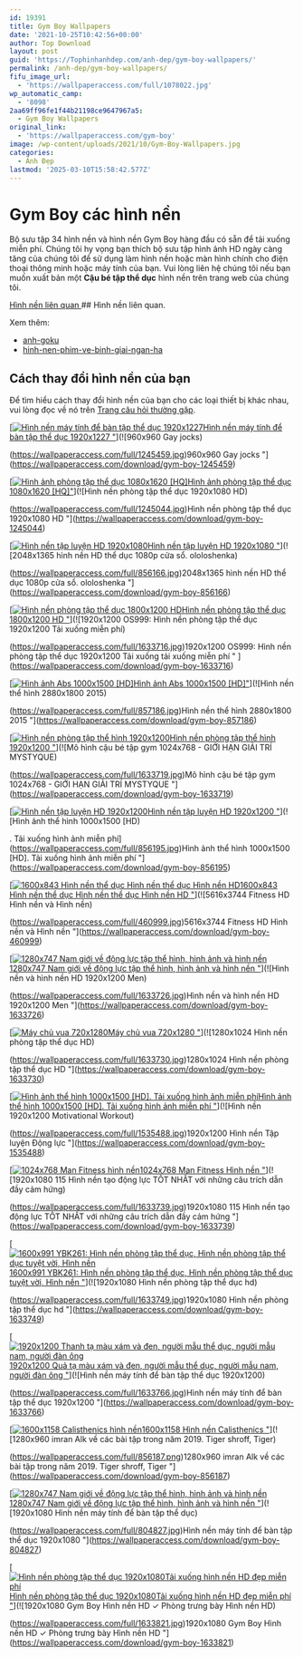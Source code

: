 ```yaml
---
id: 19391
title: Gym Boy Wallpapers
date: '2021-10-25T10:42:56+00:00'
author: Top Download
layout: post
guid: 'https://Tophinhanhdep.com/anh-dep/gym-boy-wallpapers/'
permalink: /anh-dep/gym-boy-wallpapers/
fifu_image_url:
  - 'https://wallpaperaccess.com/full/1078022.jpg'
wp_automatic_camp:
  - '8098'
2aa69ff96fe1f44b21198ce9647967a5:
  - Gym Boy Wallpapers
original_link:
  - 'https://wallpaperaccess.com/gym-boy'
image: /wp-content/uploads/2021/10/Gym-Boy-Wallpapers.jpg
categories:
  - Ảnh Đẹp
lastmod: '2025-03-10T15:58:42.577Z'
---
```

# Gym Boy các hình nền

Bộ sưu tập 34 hình nền và hình nền Gym Boy hàng đầu có sẵn để tải xuống miễn phí. Chúng tôi hy vọng bạn thích bộ sưu tập hình ảnh HD ngày càng tăng của chúng tôi để sử dụng làm hình nền hoặc màn hình chính cho điện thoại thông minh hoặc máy tính của bạn. Vui lòng liên hệ chúng tôi nếu bạn muốn xuất bản một **Cậu bé tập thể dục** hình nền trên trang web của chúng tôi.

[Hình nền liên quan ](#related) ## Hình nền liên quan.

   
 Xem thêm:

   
- [anh-goku](https://tophinhanhdep.com/anh-anime/anh-goku/)
- [hinh-nen-phim-ve-binh-giai-ngan-ha](https://tophinhanhdep.com/hinh-nen-dep/hinh-nen-phim-ve-binh-giai-ngan-ha/)

## Cách thay đổi hình nền của bạn

Để tìm hiểu cách thay đổi hình nền của bạn cho các loại thiết bị khác nhau, vui lòng đọc về nó trên [Trang câu hỏi thường gặp](https://tophinhanhdep.com/faq/).

  
[[![Hình nền máy tính để bàn tập thể dục 1920x1227](https://wallpaperaccess.com/full/1078022.jpg)Hình nền máy tính để bàn tập thể dục 1920x1227 "](https://wallpaperaccess.com/download/gym-boy-1078022)](![960x960 Gay jocks)

(https://wallpaperaccess.com/full/1245459.jpg)960x960 Gay jocks "](https://wallpaperaccess.com/download/gym-boy-1245459)

[[![Hình ảnh phòng tập thể dục 1080x1620 [HQ]](https://wallpaperaccess.com/full/1244794.jpg)Hình ảnh phòng tập thể dục 1080x1620 \[HQ\]"](https://wallpaperaccess.com/download/gym-boy-1244794)](![Hình nền phòng tập thể dục 1920x1080 HD)

(https://wallpaperaccess.com/full/1245044.jpg)Hình nền phòng tập thể dục 1920x1080 HD "](https://wallpaperaccess.com/download/gym-boy-1245044)

[[![Hình nền tập luyện HD 1920x1080](https://wallpaperaccess.com/full/857207.jpg)Hình nền tập luyện HD 1920x1080 "](https://wallpaperaccess.com/download/gym-boy-857207)](![2048x1365 hình nền HD thể dục 1080p cửa sổ.  ololoshenka)

(https://wallpaperaccess.com/full/856166.jpg)2048x1365 hình nền HD thể dục 1080p cửa sổ. ololoshenka "](https://wallpaperaccess.com/download/gym-boy-856166)

[[![Hình nền phòng tập thể dục 1800x1200 HD](https://wallpaperaccess.com/full/1244688.jpg)Hình nền phòng tập thể dục 1800x1200 HD "](https://wallpaperaccess.com/download/gym-boy-1244688)](![1920x1200 OS999: Hình nền phòng tập thể dục 1920x1200 Tải xuống miễn phí)

(https://wallpaperaccess.com/full/1633716.jpg)1920x1200 OS999: Hình nền phòng tập thể dục 1920x1200 Tải xuống tải xuống miễn phí " ](https://wallpaperaccess.com/download/gym-boy-1633716)

[[![Hình ảnh Abs 1000x1500 [HD]](https://wallpaperaccess.com/full/1536150.jpg)Hình ảnh Abs 1000x1500 \[HD\]"](https://wallpaperaccess.com/download/gym-boy-1536150)](![Hình nền thể hình 2880x1800 2015)

(https://wallpaperaccess.com/full/857186.jpg)Hình nền thể hình 2880x1800 2015 "](https://wallpaperaccess.com/download/gym-boy-857186)

[[![Hình nền phòng tập thể hình 1920x1200](https://wallpaperaccess.com/full/1535444.jpg)Hình nền phòng tập thể hình 1920x1200 "](https://wallpaperaccess.com/download/gym-boy-1535444)](![Mô hình cậu bé tập gym 1024x768 - GIỚI HẠN GIẢI TRÍ MYSTYQUE)

(https://wallpaperaccess.com/full/1633719.jpg)Mô hình cậu bé tập gym 1024x768 - GIỚI HẠN GIẢI TRÍ MYSTYQUE "](https://wallpaperaccess.com/download/gym-boy-1633719)

[[![Hình nền tập luyện HD 1920x1200](https://wallpaperaccess.com/full/1244951.jpg)Hình nền tập luyện HD 1920x1200 "](https://wallpaperaccess.com/download/gym-boy-1244951)](![Hình ảnh thể hình 1000x1500 [HD)

.  Tải xuống hình ảnh miễn phí](https://wallpaperaccess.com/full/856195.jpg)Hình ảnh thể hình 1000x1500 \[HD\]. Tải xuống hình ảnh miễn phí "](https://wallpaperaccess.com/download/gym-boy-856195)

[[![1600x843 Hình nền thể dục Hình nền thể dục Hình nền HD](https://wallpaperaccess.com/full/460863.jpg)1600x843 Hình nền thể dục Hình nền thể dục Hình nền HD "](https://wallpaperaccess.com/download/gym-boy-460863)](![5616x3744 Fitness HD Hình nền và Hình nền)

(https://wallpaperaccess.com/full/460999.jpg)5616x3744 Fitness HD Hình nền và Hình nền "](https://wallpaperaccess.com/download/gym-boy-460999)

[[![1280x747 Nam giới về động lực tập thể hình, hình ảnh và hình nền](https://wallpaperaccess.com/full/856215.jpg)1280x747 Nam giới về động lực tập thể hình, hình ảnh và hình nền "](https://wallpaperaccess.com/download/gym-boy-856215)](![Hình nền và hình nền HD 1920x1200 Men)

(https://wallpaperaccess.com/full/1633726.jpg)Hình nền và hình nền HD 1920x1200 Men "](https://wallpaperaccess.com/download/gym-boy-1633726)

[[![Máy chủ vua 720x1280](https://wallpaperaccess.com/full/1087582.jpg)Máy chủ vua 720x1280 "](https://wallpaperaccess.com/download/gym-boy-1087582)](![1280x1024 Hình nền phòng tập thể dục HD)

(https://wallpaperaccess.com/full/1633730.jpg)1280x1024 Hình nền phòng tập thể dục HD "](https://wallpaperaccess.com/download/gym-boy-1633730)

[[![Hình ảnh thể hình 1000x1500 [HD].  Tải xuống hình ảnh miễn phí](https://wallpaperaccess.com/full/1535477.jpg)Hình ảnh thể hình 1000x1500 \[HD\]. Tải xuống hình ảnh miễn phí "](https://wallpaperaccess.com/download/gym-boy-1535477)](![Hình nền 1920x1200 Motivational Workout)

(https://wallpaperaccess.com/full/1535488.jpg)1920x1200 Hình nền Tập luyện Động lực "](https://wallpaperaccess.com/download/gym-boy-1535488)

[[![1024x768 Man Fitness hình nền](https://wallpaperaccess.com/full/1633737.jpg)1024x768 Man Fitness Hình nền "](https://wallpaperaccess.com/download/gym-boy-1633737)](![1920x1080 115 Hình nền tạo động lực TỐT NHẤT với những câu trích dẫn đầy cảm hứng)

(https://wallpaperaccess.com/full/1633739.jpg)1920x1080 115 Hình nền tạo động lực TỐT NHẤT với những câu trích dẫn đầy cảm hứng "](https://wallpaperaccess.com/download/gym-boy-1633739)

[[![1600x991 YBK261: Hình nền phòng tập thể dục, Hình nền phòng tập thể dục tuyệt vời, Hình nền](https://wallpaperaccess.com/full/1633745.jpg)1600x991 YBK261: Hình nền phòng tập thể dục, Hình nền phòng tập thể dục tuyệt vời, Hình nền "](https://wallpaperaccess.com/download/gym-boy-1633745)](![1920x1080 Hình nền phòng tập thể dục hd)

(https://wallpaperaccess.com/full/1633749.jpg)1920x1080 Hình nền phòng tập thể dục hd "](https://wallpaperaccess.com/download/gym-boy-1633749)

[[![1920x1200 Thanh tạ màu xám và đen, người mẫu thể dục, người mẫu nam, người đàn ông](https://wallpaperaccess.com/full/1633752.jpg)1920x1200 Quả tạ màu xám và đen, người mẫu thể dục, người mẫu nam, người đàn ông "](https://wallpaperaccess.com/download/gym-boy-1633752)](![Hình nền máy tính để bàn tập thể dục 1920x1200)

(https://wallpaperaccess.com/full/1633766.jpg)Hình nền máy tính để bàn tập thể dục 1920x1200 "](https://wallpaperaccess.com/download/gym-boy-1633766)

[[![1600x1158 Calisthenics hình nền](https://wallpaperaccess.com/full/1633779.jpg)1600x1158 Hình nền Calisthenics "](https://wallpaperaccess.com/download/gym-boy-1633779)](![1280x960 imran Alk về các bài tập trong năm 2019. Tiger shroff, Tiger)

(https://wallpaperaccess.com/full/856187.png)1280x960 imran Alk về các bài tập trong năm 2019. Tiger shroff, Tiger "](https://wallpaperaccess.com/download/gym-boy-856187)

[[![1280x747 Nam giới về động lực tập thể hình, hình ảnh và hình nền](https://wallpaperaccess.com/full/858294.jpg)1280x747 Nam giới về động lực tập thể hình, hình ảnh và hình nền "](https://wallpaperaccess.com/download/gym-boy-858294)](![1920x1080 Hình nền máy tính để bàn tập thể dục)

(https://wallpaperaccess.com/full/804827.jpg)Hình nền máy tính để bàn tập thể dục 1920x1080 "](https://wallpaperaccess.com/download/gym-boy-804827)

[[![Hình nền phòng tập thể dục 1920x1080Tải xuống hình nền HD đẹp miễn phí](https://wallpaperaccess.com/full/834255.jpg)Hình nền phòng tập thể dục 1920x1080Tải xuống hình nền HD đẹp miễn phí "](https://wallpaperaccess.com/download/gym-boy-834255)](![1920x1080 Gym Boy Hình nền HD ✓ Phòng trưng bày Hình nền HD)

(https://wallpaperaccess.com/full/1633821.jpg)1920x1080 Gym Boy Hình nền HD ✓ Phòng trưng bày Hình nền HD "](https://wallpaperaccess.com/download/gym-boy-1633821)
